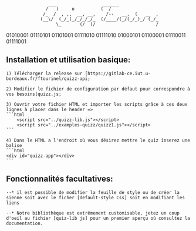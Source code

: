                     ___                  ______               
                   /   )     o          (  /                  
                  /_  /  , ,,  __, __,    /--   __,  (   __  ,
                 (__\/  (_/_(_/_/_/_/_  (/____/(_/(_/_)_/ (_/_
                       \_       (/  (/                       /     

01010001 01110101 01101001 01111010 01111010  01000101 01100001 01110011 01111001

## Installation et utilisation basique:

    1) Télécharger la release sur [https://gitlab-ce.iut.u-bordeaux.fr/ftourinel/quizz-api;

    2) Modifier le fichier de configuration par défaut pour correspondre à vos besoins[quizz.js;

    3) Ouvrir votre fichier HTML et importer les scripts grâce à ces deux lignes à placer dans le header => 
    ```html
        <script src="../quizz-lib.js"></script>
        <script src="../examples-quizz/quizz1.js"></script>
    ```

    4) Dans le HTML a l'endroit où vous désirez mettre le quiz inserez une balise 
    ```html
    <div id="quizz-app"></div>
    ```

## Fonctionnalités facultatives:

    ⋅⋅* il est possible de modifier la feuille de style ou de créer la sienne soit avec le ficher [default-style Css] soit en modifiant les liens

    ⋅⋅* Notre bibliothèque est extrêmement customisable, jetez un coup d'oeil au fichier [quiz-lib js] pour un premier aperçu où consultez la documentation.
